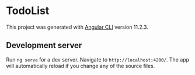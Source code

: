 # TodoList

This project was generated with [Angular CLI](https://github.com/angular/angular-cli) version 11.2.3.


## Development server

Run `ng serve` for a dev server. Navigate to `http://localhost:4200/`. The app will automatically reload if you change any of the source files.


